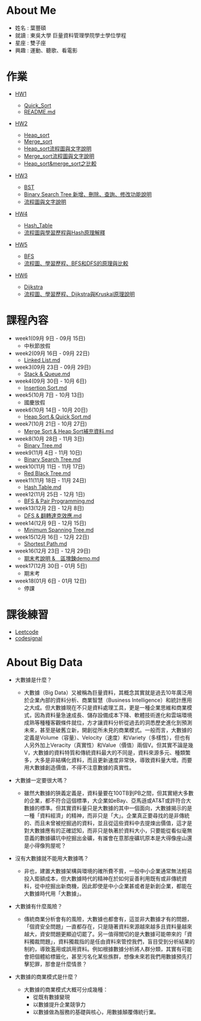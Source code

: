 # About Me
   * 姓名 : 葉豐碩
   * 就讀 : 東吳大學 巨量資料管理學院學士學位學程
   * 星座 : 雙子座
   * 興趣 : 運動、聽歌、看電影

# 作業
  * [HW1](https://github.com/eter0000/learningnotes/tree/master/HW1)
    * [Quick_Sort](https://github.com/eter0000/learningnotes/blob/master/HW1/Quick_Sort1.ipynb)
    * [README.md](https://github.com/eter0000/learningnotes/blob/master/HW1/README.md)
  * [HW2](https://github.com/eter0000/learningnotes/tree/master/HW2)
    * [Heap_sort](https://github.com/eter0000/learningnotes/blob/master/HW2/heap_sort_06170210.py)
    * [Merge_sort](https://github.com/eter0000/learningnotes/blob/master/HW2/merge_sort_06170210.py)
    * [Heap_sort流程圖與文字說明](https://github.com/eter0000/learningnotes/blob/master/HW2/Heap_Sort%E6%B5%81%E7%A8%8B%E5%9C%96%E8%88%87%E6%96%87%E5%AD%97%E8%AA%AA%E6%98%8E.md)
    * [Merge_sort流程圖與文字說明](https://github.com/eter0000/learningnotes/blob/master/HW2/Merge_Sort%E6%B5%81%E7%A8%8B%E5%9C%96%E8%88%87%E6%96%87%E5%AD%97%E8%AA%AA%E6%98%8E.md)
    * [Heap_sort&merge_sort之比較](https://github.com/eter0000/learningnotes/blob/master/HW2/Heap_sort%E8%88%87Merge_sort%E4%B9%8B%E6%AF%94%E8%BC%83.md)
  * [HW3](https://github.com/eter0000/learningnotes/tree/master/HW3)
    * [BST](https://github.com/eter0000/learningnotes/blob/master/HW3/binary_search_tree_06170210.py)
    * [Binary Search Tree 新增、刪除、查詢、修改功能說明](https://github.com/eter0000/learningnotes/blob/master/HW3/Binary%20Search%20Tree%20%E6%96%B0%E5%A2%9E%E3%80%81%E5%88%AA%E9%99%A4%E3%80%81%E6%9F%A5%E8%A9%A2%E3%80%81%E4%BF%AE%E6%94%B9%E5%8A%9F%E8%83%BD%E8%AA%AA%E6%98%8E.md)
    * [流程圖與文字說明](https://github.com/eter0000/learningnotes/blob/master/HW3/%E6%B5%81%E7%A8%8B%E5%9C%96%E8%88%87%E6%96%87%E5%AD%97%E8%AA%AA%E6%98%8E.md)
  * [HW4](https://github.com/eter0000/learningnotes/tree/master/HW4)
    * [Hash_Table](https://github.com/eter0000/learningnotes/blob/master/HW4/hash_table_06170210.py)
    * [流程圖與學習歷程與Hash原理解釋](https://github.com/eter0000/learningnotes/blob/master/HW4/%E6%B5%81%E7%A8%8B%E5%9C%96%E8%88%87%E5%AD%B8%E7%BF%92%E6%AD%B7%E7%A8%8B%E8%88%87Hash%E5%8E%9F%E7%90%86%E8%A7%A3%E9%87%8B.ipynb)
  * [HW5](https://github.com/eter0000/learningnotes/tree/master/HW5)
    * [BFS](https://github.com/eter0000/learningnotes/blob/master/HW5/BFS_06170210.py)
    * [流程圖、學習歷程、BFS和DFS的原理與比較](https://github.com/eter0000/learningnotes/blob/master/HW5/%E6%B5%81%E7%A8%8B%E5%9C%96%E3%80%81%E5%AD%B8%E7%BF%92%E6%AD%B7%E7%A8%8B%E3%80%81BFS%E5%92%8CDFS%E7%9A%84%E5%8E%9F%E7%90%86%E8%88%87%E6%AF%94%E8%BC%83.ipynb)

  * [HW6](https://github.com/eter0000/learningnotes/tree/master/HW6)
    * [Dijkstra](https://github.com/eter0000/learningnotes/blob/master/HW6/Dijkstra_06170210.py)
    * [流程圖、學習歷程、Dijkstra與Kruskal原理說明](https://github.com/eter0000/learningnotes/blob/master/HW6/%E6%B5%81%E7%A8%8B%E5%9C%96%E3%80%81%E5%AD%B8%E7%BF%92%E6%AD%B7%E7%A8%8B%E3%80%81Dijkstra%E8%88%87Kruskal%E5%8E%9F%E7%90%86%E8%AA%AA%E6%98%8E.ipynb)
  
# 課程內容
  * week1(09月 9日 - 09月 15日)
    * 中秋節放假
  * week2(09月 16日 - 09月 22日)
    * [Linked List.md](https://github.com/eter0000/learningnotes/blob/master/Week/week2.md)
  * week3(09月 23日 - 09月 29日)
    * [Stack & Queue.md](https://github.com/eter0000/learningnotes/blob/master/Week/week3.md)
  * week4(09月 30日 - 10月 6日)
    * [Insertion Sort.md](https://github.com/eter0000/learningnotes/blob/master/Week/week4.md)
  * week5(10月 7日 - 10月 13日)
    * 國慶放假
  * week6(10月 14日 - 10月 20日)
    * [Heap Sort & Quick Sort.md](https://github.com/eter0000/learningnotes/blob/master/Week/week6.md)
  * week7(10月 21日 - 10月 27日)
    * [Merge Sort & Heap Sort補充資料.md](https://github.com/eter0000/learningnotes/blob/master/Week/week7.md)
  * week8(10月 28日 - 11月 3日)
    * [Binary Tree.md](https://github.com/eter0000/learningnotes/blob/master/Week/week8.md)
  * week9(11月 4日 - 11月 10日)
    * [Binary Search Tree.md](https://github.com/eter0000/learningnotes/blob/master/Week/week9.md)
  * week10(11月 11日 - 11月 17日)
    * [Red Black Tree.md](https://github.com/eter0000/learningnotes/blob/master/Week/week10.md)
  * week11(11月 18日 - 11月 24日)
    * [Hash Table.md](https://github.com/eter0000/learningnotes/blob/master/Week/week11.md)
  * week12(11月 25日 - 12月 1日)
    * [BFS & Pair Programming.md](https://github.com/eter0000/learningnotes/blob/master/Week/week12.md)
  * week13(12月 2日 - 12月 8日)
    * [DFS & 翻轉達克效應.md](https://github.com/eter0000/learningnotes/blob/master/Week/week13.md)
  * week14(12月 9日 - 12月 15日)
    * [Minimum Spanning Tree.md](https://github.com/eter0000/learningnotes/blob/master/Week/week14.md)
  * week15(12月 16日 - 12月 22日)
    * [Shortest Path.md](https://github.com/eter0000/learningnotes/blob/master/Week/week15.md)
  * week16(12月 23日 - 12月 29日)
    * [期末考說明 &　區塊鍊demo.md](https://github.com/eter0000/learningnotes/blob/master/Week/week16.md)
  * week17(12月 30日 - 01月 5日)
    * 期末考
  * week18(01月 6日 - 01月 12日)
    * 停課
  
  
  
  # 課後練習
  * [Leetcode](https://github.com/eter0000/learningnotes/tree/master/Leetcode)
  * [codesignal](https://github.com/eter0000/learningnotes/tree/master/codesignal)

  
# About Big Data 
   * 大數據是什麼？
      * 大數據（Big Data）又被稱為巨量資料，其概念其實就是過去10年廣泛用於企業內部的資料分析、商業智慧（Business Intelligence）和統計應用之大成。但大數據現在不只是資料處理工具，更是一種企業思維和商業模式，因為資料量急速成長、儲存設備成本下降、軟體技術進化和雲端環境成熟等種種客觀條件就位，方才讓資料分析從過去的洞悉歷史進化到預測未來，甚至是破舊立新，開創從所未見的商業模式。一般而言，大數據的定義是Volume（容量）、Velocity（速度）和Variety（多樣性），但也有人另外加上Veracity（真實性）和Value（價值）兩個V。但其實不論是幾V，大數據的資料特質和傳統資料最大的不同是，資料來源多元、種類繁多，大多是非結構化資料，而且更新速度非常快，導致資料量大增。而要用大數據創造價值，不得不注意數據的真實性。

   * 大數據一定要很大嗎？
      * 雖然大數據的狹義定義是，資料量要在100TB到PB之間，但其實絕大多數的企業，都不符合這個標準，大企業如eBay、亞馬遜或AT&T或許符合大數據的標準。但其實資料量只是大數據的其中一個面向，大數據揭示的是一種「資料經濟」的精神，而非只是「大」。企業真正要尋找的是非傳統的、而且未曾被挖掘過的資料，並且從這些資料中去提煉出價值，這才是對大數據應有的正確認知，而非只是執著於資料大小，只要能從看似毫無意義的數據礦坑中挖掘出金礦，有誰會在意那座礦坑原本是大得像座山還是小得像狗屋呢？
      
   * 沒有大數據就不能用大數據嗎？
      * 非也，建置大數據架構與環境的確所費不貲，一般中小企業通常無法輕易投入鉅額成本，但大數據時代的精神在於如何妥善利用既有或非傳統資料，從中挖掘出新商機，因此即使是中小企業甚或者是新創企業，都能在大數據時代用「大數據」。
      
   * 大數據有什麼風險？
      * 傳統商業分析會有的風險，大數據也都會有，這並非大數據才有的問題，「個資安全問題」一直都存在，只是隨著資料來源越來越多且資料量越來越大，資安問題更顯迫切罷了。另一值得關切的是大數據可能帶來的「資料獨裁問題」，資料獨裁指的是任由資料來管控我們，盲目受到分析結果的制約，導致濫用或誤用資料。例如根據數據分析將人群分類，其實有可能會把個體給標籤化，甚至污名化某些族群，想像未來若我們用數據預先打擊犯罪，那會是什麼情景？
      
   * 大數據的商業模式是什麼？
      * 大數據的商業模式大概可分成幾種：
        * 從既有數據變現
        * 以數據提升企業競爭力
        * 以數據做為服務的基礎與核心，用數據顛覆傳統行業。
